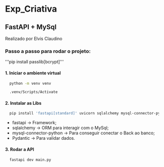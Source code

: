 # Exp_Criativa
## FastAPI + MySql
Realizado por Elvis Claudino

### Passo a passo para rodar o projeto:
'''pip install passlib[bcrypt]'''

#### 1. Iniciar o ambiente virtual
```bash
  python -m venv venv
```
```bash
  .venv/Scripts/Activate
```

#### 2. Instalar as Libs
```bash
  pip install 'fastapi[standard]' uvicorn sqlalchemy mysql-connector-python pydantic
```
- fastapi → Framework;
- sqlalchemy → ORM para interagir com o MySql;
- mysql-connector-python → Para conseguir conectar o Back ao banco;
- Pydantic → Para validar dados.

#### 3. Rodar a API
```bash
  fastapi dev main.py
```